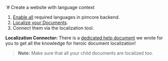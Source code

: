 `# Create a website with language context

1. [Enable all](https://pimcore.com/docs/5.0.x/Multi_Language_i18n/index.html) required languages in pimcore backend.
2. [Localize your Documents](https://pimcore.com/docs/5.0.x/Multi_Language_i18n/Localize_your_Documents.html).
3. Connect them via the localization tool.

**Localization Connector:** There is a [dedicated help document](100_LocalizeDocuments.md) we wrote for you to get all the knowledge for heroic document localization!

> **Note:** Make sure that all your child documents are localized too.